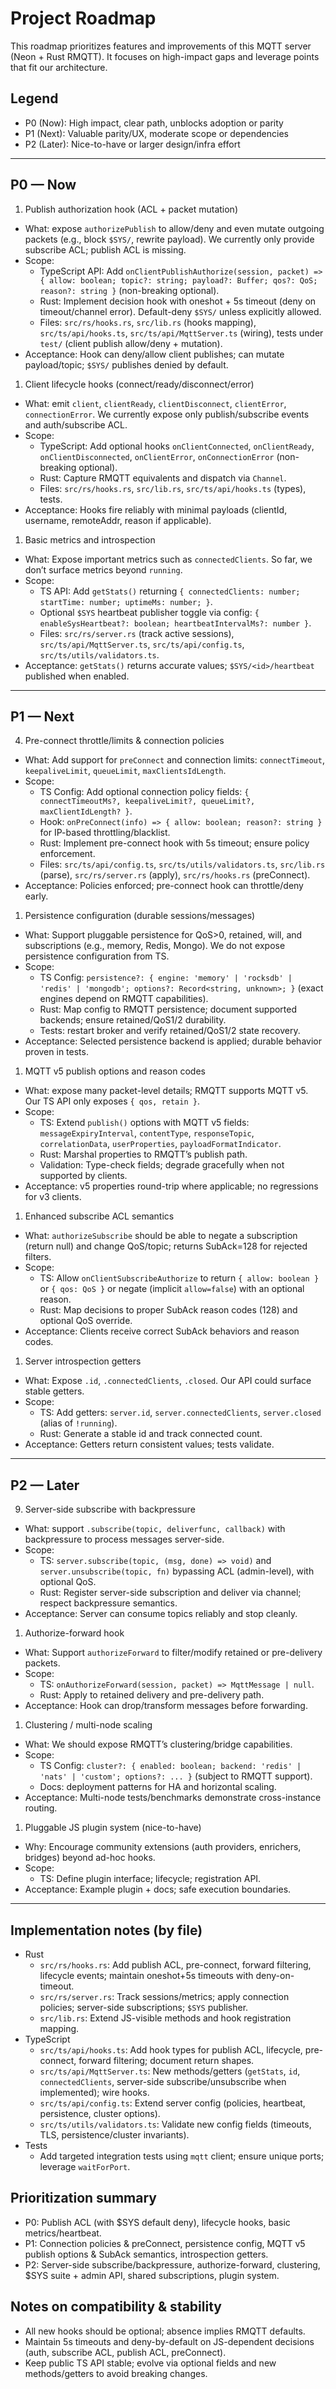 # Project Roadmap

This roadmap prioritizes features and improvements of this MQTT server (Neon + Rust RMQTT). It focuses on high-impact gaps and leverage points that fit our architecture.


## Legend
- P0 (Now): High impact, clear path, unblocks adoption or parity
- P1 (Next): Valuable parity/UX, moderate scope or dependencies
- P2 (Later): Nice-to-have or larger design/infra effort

---

## P0 — Now

1) Publish authorization hook (ACL + packet mutation)
- What: expose `authorizePublish` to allow/deny and even mutate outgoing packets (e.g., block `$SYS/`, rewrite payload). We currently only provide subscribe ACL; publish ACL is missing.
- Scope:
  - TypeScript API: Add `onClientPublishAuthorize(session, packet) => { allow: boolean; topic?: string; payload?: Buffer; qos?: QoS; reason?: string }` (non-breaking optional).
  - Rust: Implement decision hook with oneshot + 5s timeout (deny on timeout/channel error). Default-deny `$SYS/` unless explicitly allowed.
  - Files: `src/rs/hooks.rs`, `src/lib.rs` (hooks mapping), `src/ts/api/hooks.ts`, `src/ts/api/MqttServer.ts` (wiring), tests under `test/` (client publish allow/deny + mutation).
- Acceptance: Hook can deny/allow client publishes; can mutate payload/topic; `$SYS/` publishes denied by default.

1) Client lifecycle hooks (connect/ready/disconnect/error)
- What: emit `client`, `clientReady`, `clientDisconnect`, `clientError`, `connectionError`. We currently expose only publish/subscribe events and auth/subscribe ACL.
- Scope:
  - TypeScript: Add optional hooks `onClientConnected`, `onClientReady`, `onClientDisconnected`, `onClientError`, `onConnectionError` (non-breaking optional).
  - Rust: Capture RMQTT equivalents and dispatch via `Channel`.
  - Files: `src/rs/hooks.rs`, `src/lib.rs`, `src/ts/api/hooks.ts` (types), tests.
- Acceptance: Hooks fire reliably with minimal payloads (clientId, username, remoteAddr, reason if applicable).

1) Basic metrics and introspection
- What: Expose important metrics such as `connectedClients`. So far, we don’t surface metrics beyond `running`.
- Scope:
  - TS API: Add `getStats()` returning `{ connectedClients: number; startTime: number; uptimeMs: number; }`.
  - Optional `$SYS` heartbeat publisher toggle via config: `{ enableSysHeartbeat?: boolean; heartbeatIntervalMs?: number }`.
  - Files: `src/rs/server.rs` (track active sessions), `src/ts/api/MqttServer.ts`, `src/ts/api/config.ts`, `src/ts/utils/validators.ts`.
- Acceptance: `getStats()` returns accurate values; `$SYS/<id>/heartbeat` published when enabled.

---

## P1 — Next

4) Pre-connect throttle/limits & connection policies
- What: Add support for `preConnect` and connection limits: `connectTimeout`, `keepaliveLimit`, `queueLimit`, `maxClientsIdLength`.
- Scope:
  - TS Config: Add optional connection policy fields: `{ connectTimeoutMs?, keepaliveLimit?, queueLimit?, maxClientIdLength? }`.
  - Hook: `onPreConnect(info) => { allow: boolean; reason?: string }` for IP-based throttling/blacklist.
  - Rust: Implement pre-connect hook with 5s timeout; ensure policy enforcement.
  - Files: `src/ts/api/config.ts`, `src/ts/utils/validators.ts`, `src/lib.rs` (parse), `src/rs/server.rs` (apply), `src/rs/hooks.rs` (preConnect).
- Acceptance: Policies enforced; pre-connect hook can throttle/deny early.

1) Persistence configuration (durable sessions/messages)
- What: Support pluggable persistence for QoS>0, retained, will, and subscriptions (e.g., memory, Redis, Mongo). We do not expose persistence configuration from TS.
- Scope:
  - TS Config: `persistence?: { engine: 'memory' | 'rocksdb' | 'redis' | 'mongodb'; options?: Record<string, unknown>; }` (exact engines depend on RMQTT capabilities).
  - Rust: Map config to RMQTT persistence; document supported backends; ensure retained/QoS1/2 durability.
  - Tests: restart broker and verify retained/QoS1/2 state recovery.
- Acceptance: Selected persistence backend is applied; durable behavior proven in tests.

1) MQTT v5 publish options and reason codes
- What: expose many packet-level details; RMQTT supports MQTT v5. Our TS API only exposes `{ qos, retain }`.
- Scope:
  - TS: Extend `publish()` options with MQTT v5 fields: `messageExpiryInterval`, `contentType`, `responseTopic`, `correlationData`, `userProperties`, `payloadFormatIndicator`.
  - Rust: Marshal properties to RMQTT’s publish path.
  - Validation: Type-check fields; degrade gracefully when not supported by clients.
- Acceptance: v5 properties round-trip where applicable; no regressions for v3 clients.

1) Enhanced subscribe ACL semantics
- What: `authorizeSubscribe` should be able to negate a subscription (return null) and change QoS/topic; returns SubAck=128 for rejected filters.
- Scope:
  - TS: Allow `onClientSubscribeAuthorize` to return `{ allow: boolean }` or `{ qos: QoS }` or negate (implicit `allow=false`) with an optional reason.
  - Rust: Map decisions to proper SubAck reason codes (128) and optional QoS override.
- Acceptance: Clients receive correct SubAck behaviors and reason codes.

1) Server introspection getters
- What: Expose `.id`, `.connectedClients`, `.closed`. Our API could surface stable getters.
- Scope:
  - TS: Add getters: `server.id`, `server.connectedClients`, `server.closed` (alias of `!running`).
  - Rust: Generate a stable id and track connected count.
- Acceptance: Getters return consistent values; tests validate.

---

## P2 — Later

9) Server-side subscribe with backpressure
- What: support `.subscribe(topic, deliverfunc, callback)` with backpressure to process messages server-side.
- Scope:
  - TS: `server.subscribe(topic, (msg, done) => void)` and `server.unsubscribe(topic, fn)` bypassing ACL (admin-level), with optional QoS.
  - Rust: Register server-side subscription and deliver via channel; respect backpressure semantics.
- Acceptance: Server can consume topics reliably and stop cleanly.

1)  Authorize-forward hook
- What: Support `authorizeForward` to filter/modify retained or pre-delivery packets.
- Scope:
  - TS: `onAuthorizeForward(session, packet) => MqttMessage | null`.
  - Rust: Apply to retained delivery and pre-delivery path.
- Acceptance: Hook can drop/transform messages before forwarding.

1)  Clustering / multi-node scaling
- What: We should expose RMQTT’s clustering/bridge capabilities.
- Scope:
  - TS Config: `cluster?: { enabled: boolean; backend: 'redis' | 'nats' | 'custom'; options?: ... }` (subject to RMQTT support).
  - Docs: deployment patterns for HA and horizontal scaling.
- Acceptance: Multi-node tests/benchmarks demonstrate cross-instance routing.

1)  Pluggable JS plugin system (nice-to-have)
- Why: Encourage community extensions (auth providers, enrichers, bridges) beyond ad-hoc hooks.
- Scope:
  - TS: Define plugin interface; lifecycle; registration API.
- Acceptance: Example plugin + docs; safe execution boundaries.

---

## Implementation notes (by file)
- Rust
  - `src/rs/hooks.rs`: Add publish ACL, pre-connect, forward filtering, lifecycle events; maintain oneshot+5s timeouts with deny-on-timeout.
  - `src/rs/server.rs`: Track sessions/metrics; apply connection policies; server-side subscriptions; `$SYS` publisher.
  - `src/lib.rs`: Extend JS-visible methods and hook registration mapping.
- TypeScript
  - `src/ts/api/hooks.ts`: Add hook types for publish ACL, lifecycle, pre-connect, forward filtering; document return shapes.
  - `src/ts/api/MqttServer.ts`: New methods/getters (`getStats`, `id`, `connectedClients`, server-side subscribe/unsubscribe when implemented); wire hooks.
  - `src/ts/api/config.ts`: Extend server config (policies, heartbeat, persistence, cluster options).
  - `src/ts/utils/validators.ts`: Validate new config fields (timeouts, TLS, persistence/cluster invariants).
- Tests
  - Add targeted integration tests using `mqtt` client; ensure unique ports; leverage `waitForPort`.

## Prioritization summary
- P0: Publish ACL (with $SYS default deny), lifecycle hooks, basic metrics/heartbeat.
- P1: Connection policies & preConnect, persistence config, MQTT v5 publish options & SubAck semantics, introspection getters.
- P2: Server-side subscribe/backpressure, authorize-forward, clustering, $SYS suite + admin API, shared subscriptions, plugin system.

## Notes on compatibility & stability
- All new hooks should be optional; absence implies RMQTT defaults.
- Maintain 5s timeouts and deny-by-default on JS-dependent decisions (auth, subscribe ACL, publish ACL, preConnect).
- Keep public TS API stable; evolve via optional fields and new methods/getters to avoid breaking changes.
